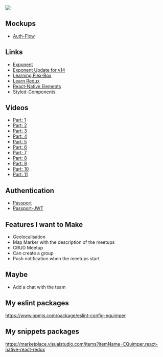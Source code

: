 ![](http://i.imgur.com/TQJYU2K.png)

## Mockups

- [Auth-Flow](https://drive.google.com/open?id=0B-wdzKw8lrR8ZjVzQXBtTm5vZXc)

## Links

- [Exponent](https://getexponent.com/)
- [Exponent Update for v14](https://blog.getexponent.com/exponent-sdk-v14-0-0-is-now-available-114def29f796#.n819ymu9i)
- [Learning Flex-Box](http://flexboxfroggy.com/)
- [Learn Redux](https://egghead.io/courses/getting-started-with-redux)
- [React-Native Elements](https://github.com/react-native-community/react-native-elements)
- [Styled-Components](https://github.com/styled-components/styled-components)

## Videos

- [Part: 1](https://youtu.be/qmNPpoVkY2Y)
- [Part: 2](https://youtu.be/_Mb-Q_A9ofU)
- [Part: 3](https://youtu.be/YTh3lZz-Vrg)
- [Part: 4](https://youtu.be/kSI_LuLKwT8)
- [Part: 5](https://youtu.be/kNkTQtRUH-M)
- [Part: 6](https://youtu.be/Op9Re9GUPkY)
- [Part: 7](https://youtu.be/jaV-WdErTaI)
- [Part: 8](https://youtu.be/z9YDYViAGS0)
- [Part: 9](https://youtu.be/vBic8O-c1oc)
- [Part: 10](https://youtu.be/FFD4lKZCHS0)
- [Part: 11](https://youtu.be/KZWLd7OwQF8)

## Authentication

- [Passport](http://passportjs.org/)
- [Passport-JWT](https://www.npmjs.com/package/passport-jwt)

## Features I want to Make

- Geolocalisation
- Map Marker with the description of the meetups
- CRUD Meetup
- Can create a group
- Push notification when the meetups start

## Maybe

- Add a chat with the team

## My eslint packages

https://www.npmjs.com/package/eslint-config-equimper

## My snippets packages

https://marketplace.visualstudio.com/items?itemName=EQuimper.react-native-react-redux
